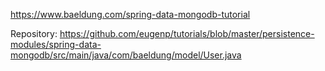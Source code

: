 https://www.baeldung.com/spring-data-mongodb-tutorial

Repository: https://github.com/eugenp/tutorials/blob/master/persistence-modules/spring-data-mongodb/src/main/java/com/baeldung/model/User.java